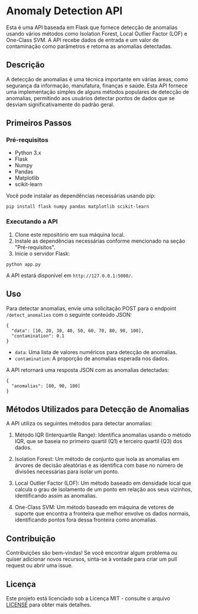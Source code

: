 # Anomaly Detection API

Esta é uma API baseada em Flask que fornece detecção de anomalias usando vários métodos como Isolation Forest, Local Outlier Factor (LOF) e One-Class SVM. A API recebe dados de entrada e um valor de contaminação como parâmetros e retorna as anomalias detectadas.

## Descrição

A detecção de anomalias é uma técnica importante em várias áreas, como segurança da informação, manufatura, finanças e saúde. Esta API fornece uma implementação simples de alguns métodos populares de detecção de anomalias, permitindo aos usuários detectar pontos de dados que se desviam significativamente do padrão geral.

## Primeiros Passos

### Pré-requisitos

- Python 3.x
- Flask
- Numpy
- Pandas
- Matplotlib
- scikit-learn

Você pode instalar as dependências necessárias usando pip:

```
pip install flask numpy pandas matplotlib scikit-learn
```

### Executando a API

1. Clone este repositório em sua máquina local.
2. Instale as dependências necessárias conforme mencionado na seção "Pré-requisitos".
3. Inicie o servidor Flask:

```
python app.py
```

A API estará disponível em `http://127.0.0.1:5000/`.

## Uso

Para detectar anomalias, envie uma solicitação POST para o endpoint `/detect_anomalies` com o seguinte conteúdo JSON:

```
{
  "data": [10, 20, 30, 40, 50, 60, 70, 80, 90, 100],
  "contamination": 0.1
}
```

- `data`: Uma lista de valores numéricos para detecção de anomalias.
- `contamination`: A proporção de anomalias esperada nos dados.

A API retornará uma resposta JSON com as anomalias detectadas:

```
{
  "anomalias": [80, 90, 100]
}
```

## Métodos Utilizados para Detecção de Anomalias

A API utiliza os seguintes métodos para detectar anomalias:

1. Método IQR (Interquartile Range): Identifica anomalias usando o método IQR, que se baseia no primeiro quartil (Q1) e terceiro quartil (Q3) dos dados.

2. Isolation Forest: Um método de conjunto que isola as anomalias em árvores de decisão aleatórias e as identifica com base no número de divisões necessárias para isolar um ponto.

3. Local Outlier Factor (LOF): Um método baseado em densidade local que calcula o grau de isolamento de um ponto em relação aos seus vizinhos, identificando assim as anomalias.

4. One-Class SVM: Um método baseado em máquina de vetores de suporte que encontra a fronteira que melhor envolve os dados normais, identificando pontos fora dessa fronteira como anomalias.

## Contribuição

Contribuições são bem-vindas! Se você encontrar algum problema ou quiser adicionar novos recursos, sinta-se à vontade para criar um pull request ou abrir uma issue.

## Licença

Este projeto está licenciado sob a Licença MIT - consulte o arquivo [LICENSE](LICENSE) para obter mais detalhes.
